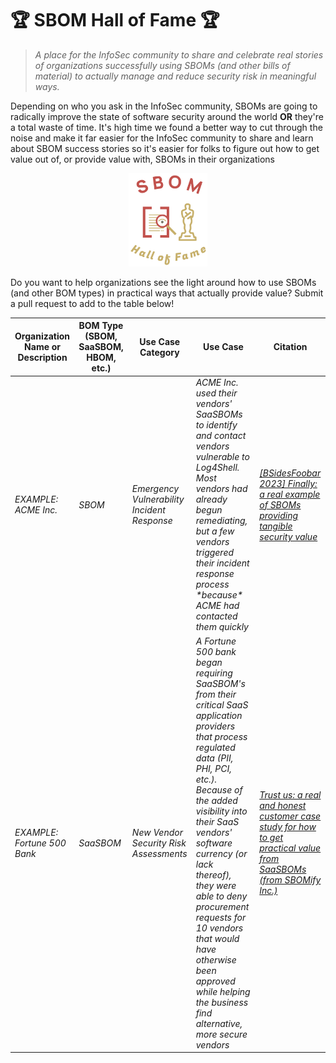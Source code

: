 # 🏆 SBOM Hall of Fame 🏆 
> *A place for the InfoSec community to share and celebrate real stories of organizations successfully using SBOMs (and other bills of material) to actually manage and reduce security risk in meaningful ways.*

Depending on who you ask in the InfoSec community, SBOMs are going to radically improve the state of software security around the world **OR** they're a total waste of time. It's high time we found a better way to cut through the noise and make it far easier for the InfoSec community to share and learn about SBOM success stories so it's easier for folks to figure out how to get value out of, or provide value with, SBOMs in their organizations

<p align="center"><img src="https://github.com/communitysec/sbom-hall-of-fame/blob/main/SBOM%20Hall%20of%20Fame.png" width=25% height=25% /></p>

Do you want to help organizations see the light around how to use SBOMs (and other BOM types) in practical ways that actually provide value? Submit a pull request to add to the table below!

| **Organization Name or Description** | **BOM Type (SBOM, SaaSBOM, HBOM, etc.)** | **Use Case Category**                       | **Use Case**                                                                                                                                                                                                                                                                                                                                                                                                       | **Citation**                                                                                                                              |
| ------------------------------------ | ---------------------------------------- | ------------------------------------------- | ------------------------------------------------------------------------------------------------------------------------------------------------------------------------------------------------------------------------------------------------------------------------------------------------------------------------------------------------------------------------------------------------------------------ | ----------------------------------------------------------------------------------------------------------------------------------------- |
| *EXAMPLE: ACME Inc.*                 | *SBOM*                                   | *Emergency Vulnerability Incident Response* | *ACME Inc. used their vendors' SaaSBOMs to identify and contact vendors vulnerable to Log4Shell. Most vendors had already begun remediating, but a few vendors triggered their incident response process \*because\* ACME had contacted them quickly*                                                                                                                                                              | [*\[BSidesFoobar 2023\] Finally: a real example of SBOMs providing tangible security value*](https://www.youtube.com/watch?v=FAKEVIDEOID) |
| *EXAMPLE:  Fortune 500 Bank*         | *SaaSBOM*                                | *New Vendor Security Risk Assessments*      | *A Fortune 500 bank began requiring SaaSBOM's from their critical SaaS application providers that process regulated data (PII, PHI, PCI, etc.). Because of the added visibility into their SaaS vendors' software currency (or lack thereof), they were able to deny procurement requests for 10 vendors that would have otherwise been approved while helping the business find alternative, more secure vendors* | [*Trust us: a real and honest customer case study for how to get practical value from SaaSBOMs (from SBOMify Inc.)*](https://example.com) |
